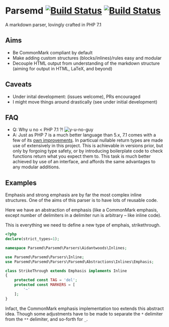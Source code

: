 # Parsemd [![Build Status](https://travis-ci.org/Parsemd/Parsemd.svg?branch=master)](https://travis-ci.org/Parsemd/Parsemd) [![Build Status](https://ci.appveyor.com/api/projects/status/github/parsemd/parsemd?branch=master&svg=true&retina=true)](https://ci.appveyor.com/project/aidantwoods/parsemd)
A markdown parser, lovingly crafted in PHP 7.1

## Aims
* Be CommonMark compliant by default
* Make adding custom structures (blocks/inlines)/rules easy and modular
* Decouple HTML output from understanding of the markdown structure (aiming for output in HTML, LaTeX, and beyond)

## Caveats
* Under inital development: (issues welcome), PRs encouraged
* I might move things around drastically (see under initial development)

## FAQ
- Q: Why u no < PHP 7.1 ?! ![y-u-no-guy](https://cloud.githubusercontent.com/assets/3288888/25992650/26c732d4-36ff-11e7-8f0d-a701c9858a94.jpg)
- A: Just as PHP 7 is a much better language than 5.x, 7.1 comes with a few of its [own improvements](http://php.net/manual/en/migration71.new-features.php). In particual nullable return types are made use of extensively in this project. This is achievable in versions prior, but only by forgoing type safety, or by introducing boilerplate code to check functions return what you expect them to. This task is much better achieved by use of an interface, and affords the same advantages to any modular additions.

## Examples
Emphasis and strong emphasis are by far the most complex inline structures.
One of the aims of this parser is to have lots of reusable code.

Here we have an abstraction of emphasis (like a CommonMark emphasis, except
number of delimiters in a delimiter run is arbitrary – like inline code).

This is everything we need to define a new type of emphais, strikethrough.
```php
<?php
declare(strict_types=1);

namespace Parsemd\Parsemd\Parsers\Aidantwoods\Inlines;

use Parsemd\Parsemd\Parsers\Inline;
use Parsemd\Parsemd\Parsers\Parsemd\Abstractions\Inlines\Emphasis;

class StrikeThrough extends Emphasis implements Inline
{
    protected const TAG = 'del';
    protected const MARKERS = [
        '~'
    ];
}
```

Infact, the CommonMark emphasis implementation too extends this abstract
idea. Though some adjustments have to be made to separate the `*` delimiter from
the `**` delimiter, and so-forth for `_`.